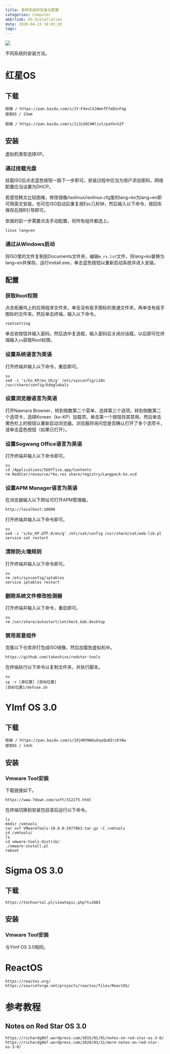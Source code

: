 ```yaml
---
title: 各种系统的安装与配置
categories: Computer
abbrlink: OS-Installation
date: 2020-04-23 18:03:29
tags:
---
```


![](https://tva1.sinaimg.cn/large/007S8ZIlgy1gegazq8rzvj30xc0irwet.jpg)

不同系统的安装方法。

<!-- more -->

# 红星OS

## 下载

```
链接 / https://pan.baidu.com/s/1Y-F4xulXJAmnfF7eQ1vFag
提取码 / 23om

链接 / https://pan.baidu.com/s/1i3iSOCH#list/path=%2F
```

## 安装

虚拟机类型选择XP。

### 通过挂载光盘

挂载ISO后点击蓝色按钮一路下一步即可。安装过程中应当为用户添加密码，网络配置应当设置为DHCP。

若感觉韩文比较困难，修改镜像/isolinux/isolinux.cfg里的lang=ko为lang=en即可用英文安装。也可在ISO启动后重复按Esc几秒钟，然后输入以下命令，按回车保存后按B引导即可。

安装的前一步需要点击手动配置，将所有组件都选上。

```
linux lang=en
```

### 通过从Windows启动

将ISO里的文件复制到Documents文件夹，编辑`m_rs.lst`文件，将lang=ko替换为lang=en并保存。运行install.exe，单击蓝色按钮以重新启动系统并进入安装。

## 配置

### 获取Root权限

点击拓展坞上的应用程序文件夹，单击没有扳手图标的普通文件夹，再单击有扳手图标的文件夹。然后单击终端，输入以下命令。

```
rootsetting
```

单击锁按钮并输入密码，然后选中复选框，输入密码后关闭对话框。以后即可在终端输入`su`获取Root权限。

### 设置系统语言为英语

打开终端并输入以下命令，重启即可。

```
su
sed -i 's/ko_KP/en_US/g' /etc/sysconfig/i18n /usr/share/config/kdeglobals
```

### 设置浏览器语言为英语

打开Naenara Browser，转到倒数第二个菜单，选择第三个选项。转到倒数第二个选项卡，选择Korean（ko-KP）加载项，单击第一个按钮将其禁用，然后单击黄色栏上的按钮以重新启动浏览器。浏览器将询问您是否确认打开了多个选项卡，请单击蓝色按钮（如果已打开）。

### 设置Sogwang Office语言为英语

打开终端并输入以下命令即可。

```
su
cd /Applications/SGOffice.app/Contents
rm RedStar/resource/*ko.res share/registry/Langpack-ko.xcd
```

### 设置APM Manager语言为英语

在浏览器输入以下网址可打开APM管理器。

```
http://localhost:10000
```

打开终端并输入以下命令即可。

```
su
sed -i 's/ko_KP.UTF-8/en/g' /etc/sat/config /usr/share/sat/web-lib.pl
service sat restart
```

### 清除防火墙规则

打开终端并输入以下命令即可。

```
su
rm /etc/sysconfig/iptables
service iptables restart
```

### 删除系统文件修改检测器

打开终端并输入以下命令，重启即可。

```
su
rm /usr/share/autostart/intcheck_kde.desktop
```

### 禁用恶意组件

克隆以下仓库并打包成ISO镜像，然后加载到虚拟机中。

```
https://github.com/takeshixx/redstar-tools
```

在终端执行以下命令以复制文件夹，并执行脚本。

```
su
cp -r [源位置] [目标位置]
[目标位置]/defuse.sh
```

# Ylmf OS 3.0

## 下载

```
链接 / https://pan.baidu.com/s/10jHOYNAGuhayQu8IrzkY0w 
提取码 / ldnh
```

## 安装

### Vmware Tool安装

下载链接如下。

```
https://www.7down.com/soft/312275.html
```

在终端切换到安装包目录后运行以下命令。

```
ls
mkdir /vmtools
tar xvf VMwareTools-10.0.0-2977863.tar.gz -C /vmtools
cd /vmtools/
ls
cd vmware-tools-distrib/
./vmware-install.pl
reboot
```

# Sigma OS 3.0

## 下载

```
https://techvortal.pl/viewtopic.php?t=2883
```

## 安装

### Vmware Tool安装

与Ylmf OS 3.0相同。

# ReactOS

```
https://reactos.org/
https://sourceforge.net/projects/reactos/files/ReactOS/
```

# 参考教程

## Notes on Red Star OS 3.0

```
https://richardg867.wordpress.com/2015/01/01/notes-on-red-star-os-3-0/
https://richardg867.wordpress.com/2020/03/31/more-notes-on-red-star-os-3-0/
```


